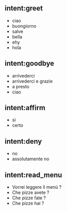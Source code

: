 ## intent:greet
- ciao
- buongiorno
- salve
- bella
- ehy
- hola

## intent:goodbye
- arrivederci
- arrivederci e grazie
- a presto
- ciao

## intent:affirm
- sì
- certo

## intent:deny
- no
- assolutamente no

## intent:read_menu
- Vorrei leggere il menù ?
- Che pizze avete ?
- Che pizze fate ?
- Che pizze hai ? 


